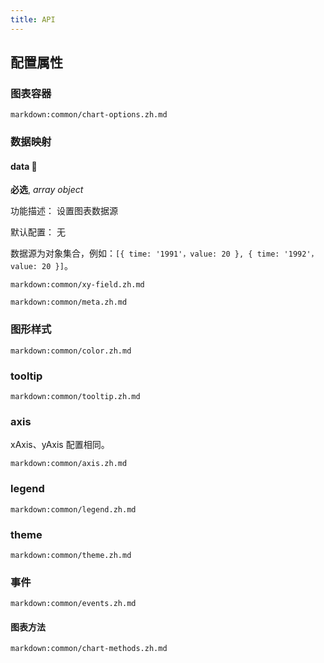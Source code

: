 ```yaml
---
title: API
---
```


## 配置属性

### 图表容器

`markdown:common/chart-options.zh.md`

### 数据映射

#### data 📌

**必选**, _array object_

功能描述： 设置图表数据源

默认配置： 无

数据源为对象集合，例如：`[{ time: '1991'，value: 20 }, { time: '1992'，value: 20 }]`。

`markdown:common/xy-field.zh.md`

`markdown:common/meta.zh.md`

### 图形样式

`markdown:common/color.zh.md`

### tooltip

`markdown:common/tooltip.zh.md`

### axis

xAxis、yAxis 配置相同。

`markdown:common/axis.zh.md`

### legend

`markdown:common/legend.zh.md`

### theme

`markdown:common/theme.zh.md`

### 事件

`markdown:common/events.zh.md`

#### 图表方法

`markdown:common/chart-methods.zh.md`
